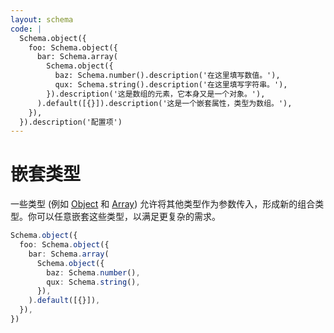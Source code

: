 ```yaml
---
layout: schema
code: |
  Schema.object({
    foo: Schema.object({
      bar: Schema.array(
        Schema.object({
          baz: Schema.number().description('在这里填写数值。'),
          qux: Schema.string().description('在这里填写字符串。'),
        }).description('这是数组的元素，它本身又是一个对象。'),
      ).default([{}]).description('这是一个嵌套属性，类型为数组。'),
    }),
  }).description('配置项')
---
```


# 嵌套类型

一些类型 (例如 [Object](../basic/object.md) 和 [Array](../basic/array.md)) 允许将其他类型作为参数传入，形成新的组合类型。你可以任意嵌套这些类型，以满足更复杂的需求。

```ts
Schema.object({
  foo: Schema.object({
    bar: Schema.array(
      Schema.object({
        baz: Schema.number(),
        qux: Schema.string(),
      }),
    ).default([{}]),
  }),
})
```
